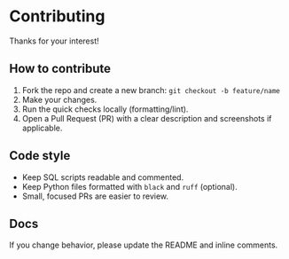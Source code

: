 # Contributing

Thanks for your interest!

## How to contribute

1. Fork the repo and create a new branch: `git checkout -b feature/name`  
2. Make your changes.  
3. Run the quick checks locally (formatting/lint).  
4. Open a Pull Request (PR) with a clear description and screenshots if applicable.

## Code style

- Keep SQL scripts readable and commented.
- Keep Python files formatted with `black` and `ruff` (optional).
- Small, focused PRs are easier to review.

## Docs

If you change behavior, please update the README and inline comments.
